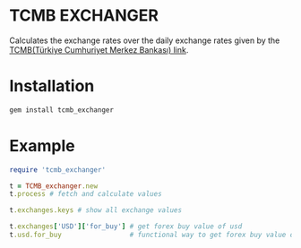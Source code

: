 # TCMB EXCHANGER
Calculates the exchange rates over the daily exchange rates given by the [TCMB(Türkiye Cumhuriyet Merkez Bankası) link](https://www.tcmb.gov.tr/kurlar/today.xml).

# Installation

~~~bash
gem install tcmb_exchanger
~~~

# Example

~~~ruby
require 'tcmb_exchanger'

t = TCMB_exchanger.new
t.process # fetch and calculate values

t.exchanges.keys # show all exchange values

t.exchanges['USD']['for_buy'] # get forex buy value of usd
t.usd.for_buy                 # functional way to get forex buy value of usd 
~~~
